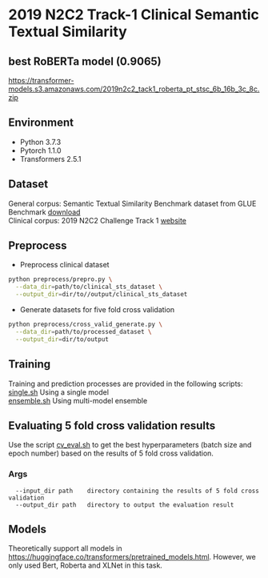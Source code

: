 # 2019 N2C2 Track-1 Clinical Semantic Textual Similarity


## best RoBERTa model (0.9065)
https://transformer-models.s3.amazonaws.com/2019n2c2_tack1_roberta_pt_stsc_6b_16b_3c_8c.zip

## Environment
* Python 3.7.3
* Pytorch 1.1.0
* Transformers 2.5.1

## Dataset
General corpus: Semantic Textual Similarity Benchmark dataset from GLUE Benchmark [download](https://firebasestorage.googleapis.com/v0/b/mtl-sentence-representations.appspot.com/o/data%2FSTS-B.zip?alt=media&token=bddb94a7-8706-4e0d-a694-1109e12273b5)  
Clinical corpus: 2019 N2C2 Challenge Track 1 [website](https://n2c2.dbmi.hms.harvard.edu/track1)
## Preprocess
* Preprocess clinical dataset
```bash
python preprocess/prepro.py \
  --data_dir=path/to/clinical_sts_dataset \
  --output_dir=dir/to//output/clinical_sts_dataset
```
* Generate datasets for five fold cross validation
```bash
python preprocess/cross_valid_generate.py \
  --data_dir=path/to/processed_dataset \
  --output_dir=dir/to/output
```

## Training
Training and prediction processes are provided in the following scripts:  
[single.sh](https://github.com/uf-hobi-informatics-lab/2019_N2C2_Track1_ClinicalSTS/blob/master/single.sh) Using a single model  
[ensemble.sh](https://github.com/uf-hobi-informatics-lab/2019_N2C2_Track1_ClinicalSTS/blob/master/ensemble.sh) Using multi-model ensemble

## Evaluating 5 fold cross validation results
Use the script [cv_eval.sh](https://github.com/uf-hobi-informatics-lab/2019_N2C2_Track1_ClinicalSTS/blob/master/cv_eval.sh) to get the best hyperparameters (batch size and epoch number) based on the results of 5 fold cross validation.  
### Args
```
  --input_dir path    directory containing the results of 5 fold cross validation
  --output_dir path   directory to output the evaluation result
```

## Models
Theoretically support all models in https://huggingface.co/transformers/pretrained_models.html. However, we only used Bert, Roberta and XLNet in this task.
